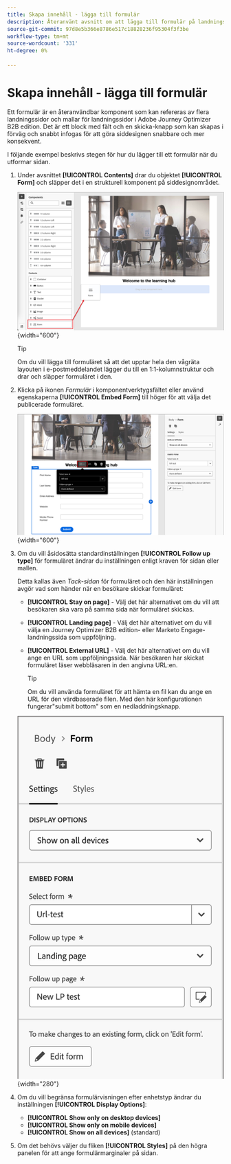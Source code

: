 ```yaml
---
title: Skapa innehåll - lägga till formulär
description: Återanvänt avsnitt om att lägga till formulär på landningssidor och mallar
source-git-commit: 97d8e5b366e8786e517c18828236f95304f3f3be
workflow-type: tm+mt
source-wordcount: '331'
ht-degree: 0%

---
```


# Skapa innehåll - lägga till formulär

Ett formulär är en återanvändbar komponent som kan refereras av flera landningssidor och mallar för landningssidor i Adobe Journey Optimizer B2B edition. Det är ett block med fält och en skicka-knapp som kan skapas i förväg och snabbt infogas för att göra siddesignen snabbare och mer konsekvent.

I följande exempel beskrivs stegen för hur du lägger till ett formulär när du utformar sidan.

1. Under avsnittet **[!UICONTROL Contents]** drar du objektet **[!UICONTROL Form]** och släpper det i en strukturell komponent på siddesignområdet.

   ![Dra en formulärkomponent till den visuella designrymden](../assets/content-design-shared/content-design-add-form.png){width="600"}

   >[!TIP]
   >
   >Om du vill lägga till formuläret så att det upptar hela den vågräta layouten i e-postmeddelandet lägger du till en 1:1-kolumnstruktur och drar och släpper formuläret i den.

1. Klicka på ikonen _Formulär_ i komponentverktygsfältet eller använd egenskaperna **[!UICONTROL Embed Form]** till höger för att välja det publicerade formuläret.

   ![Välj det publicerade formuläret](../assets/content-design-shared/content-design-add-form-properties.png){width="600"}

1. Om du vill åsidosätta standardinställningen **[!UICONTROL Follow up type]** för formuläret ändrar du inställningen enligt kraven för sidan eller mallen.

   Detta kallas även _Tack-sidan_ för formuläret och den här inställningen avgör vad som händer när en besökare skickar formuläret:

   * **[!UICONTROL Stay on page]** - Välj det här alternativet om du vill att besökaren ska vara på samma sida när formuläret skickas.

   * **[!UICONTROL Landing page]** - Välj det här alternativet om du vill välja en Journey Optimizer B2B edition- eller Marketo Engage-landningssida som uppföljning.

   * **[!UICONTROL External URL]** - Välj det här alternativet om du vill ange en URL som uppföljningssida. När besökaren har skickat formuläret läser webbläsaren in den angivna URL:en.

     >[!TIP]
     >
     >Om du vill använda formuläret för att hämta en fil kan du ange en URL för den värdbaserade filen. Med den här konfigurationen fungerar&quot;submit bottom&quot; som en nedladdningsknapp.

   ![Ändra uppföljningsinställningen](../assets/content-design-shared/content-design-add-form-follow-up.png){width="280"}

1. Om du vill begränsa formulärvisningen efter enhetstyp ändrar du inställningen **[!UICONTROL Display Options]**:

   * **[!UICONTROL Show only on desktop devices]**
   * **[!UICONTROL Show only on mobile devices]**
   * **[!UICONTROL Show on all devices]** (standard)

1. Om det behövs väljer du fliken **[!UICONTROL Styles]** på den högra panelen för att ange formulärmarginaler på sidan.
